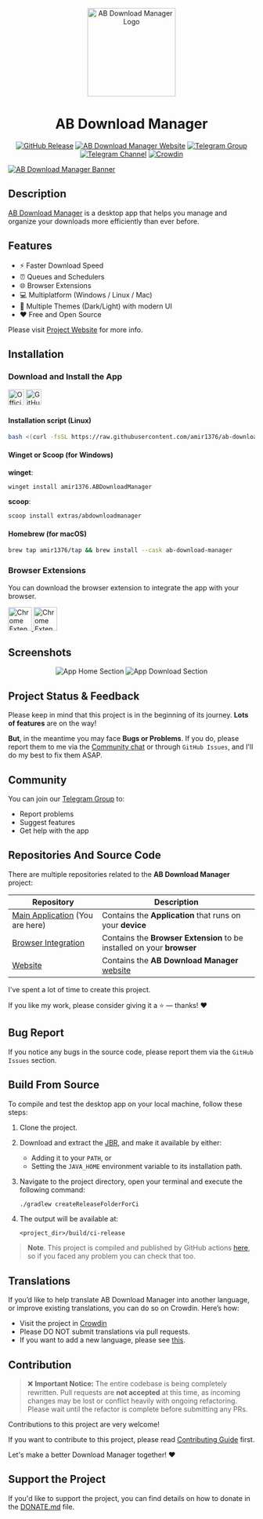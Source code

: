 <div align="center">
  <a href="https://abdownloadmanager.com" target="_blank">
    <img width="180" src="assets/logo/app_logo_with_background.svg" alt="AB Download Manager Logo">
  </a>
</div>
<h1 align="center">AB Download Manager</h1>
<p align="center">
    <a href="https://github.com/amir1376/ab-download-manager/releases/latest"><img alt="GitHub Release" src="https://img.shields.io/github/v/release/amir1376/ab-download-manager?color=greenlight&label=latest%20release"></a>
    <a href="https://abdownloadmanager.com"><img alt="AB Download Manager Website" src="https://img.shields.io/badge/project-website-purple?&labelColor=gray"></a>
    <a href="https://t.me/abdownloadmanager_discussion"><img alt="Telegram Group" src="https://img.shields.io/badge/Telegram-Group-blue?logo=telegram&labelColor=gray"></a>
    <a href="https://t.me/abdownloadmanager"><img alt="Telegram Channel" src="https://img.shields.io/badge/Telegram-Channel-blue?logo=telegram&labelColor=gray"></a>
    <a href="https://crowdin.com/project/ab-download-manager"><img alt="Crowdin" src="https://badges.crowdin.net/ab-download-manager/localized.svg"></a>
</p>

<a href="https://abdownloadmanager.com" target="_blank">
    <img alt="AB Download Manager Banner" src="assets/banners/app_banner.png"/>
</a>


## Description

[AB Download Manager](https://abdownloadmanager.com) is a desktop app that helps you manage and organize your downloads more efficiently than ever before.

## Features

- ⚡️ Faster Download Speed
- ⏰ Queues and Schedulers
- 🌐 Browser Extensions
- 💻 Multiplatform (Windows / Linux / Mac)
- 🌙 Multiple Themes (Dark/Light) with modern UI
- ❤️ Free and Open Source

Please visit [Project Website](https://abdownloadmanager.com) for more info.

## Installation

### Download and Install the App

<a href="https://abdownloadmanager.com"><img src="https://img.shields.io/badge/Official%20Website-897BFF?logo=abdownloadmanager&logoColor=fff&style=flat-square" alt="Official Website" height="32" /></a>
<a href="https://github.com/amir1376/ab-download-manager/releases/latest"><img src="https://img.shields.io/badge/GitHub%20Releases-2a2f36?logo=github&logoColor=fff&style=flat-square" alt="GitHub Releases" height="32" /></a>

#### Installation script (Linux)

```bash
bash <(curl -fsSL https://raw.githubusercontent.com/amir1376/ab-download-manager/master/scripts/install.sh)
```

#### Winget or Scoop (for Windows)

**winget**:

```bash
winget install amir1376.ABDownloadManager
```

**scoop**:

```bash
scoop install extras/abdownloadmanager
```

#### Homebrew (for macOS)

```bash
brew tap amir1376/tap && brew install --cask ab-download-manager
```

### Browser Extensions

You can download the browser extension to integrate the app with your browser.

<p align="left">
<a href="https://addons.mozilla.org/firefox/addon/ab-download-manager/">
    <picture>
        <img alt="Chrome Extension" src="./assets/banners/firefox-extension.png" height="48">
    </picture>
</a>
<a href="https://chromewebstore.google.com/detail/bbobopahenonfdgjgaleledndnnfhooj">
    <picture>
        <source media="(prefers-color-scheme: dark)" srcset="./assets/banners/chrome-extension_dark.png" height="48">
        <source media="(prefers-color-scheme: light)" srcset="./assets/banners/chrome-extension_light.png" height="48">
        <img alt="Chrome Extension" src="./assets/banners/chrome-extension_light.png" height="48">
    </picture>
</a>
</p>

## Screenshots

<div align="center">
<picture>
  <source media="(prefers-color-scheme: dark)" srcset="./assets/screenshots/app-home_dark.png">
  <source media="(prefers-color-scheme: light)" srcset="./assets/screenshots/app-home_light.png">
  <img alt="App Home Section" src="./assets/screenshots/app-home_dark.png">
</picture>

<picture>
  <source media="(prefers-color-scheme: dark)" srcset="./assets/screenshots/app-download_dark.png">
  <source media="(prefers-color-scheme: light)" srcset="./assets/screenshots/app-download_light.png">
  <img alt="App Download Section" src="./assets/screenshots/app-download_dark.png">
</picture>
</div>

## Project Status & Feedback

Please keep in mind that this project is in the beginning of its journey.
**Lots of features** are on the way!

**But**, in the meantime you may face **Bugs or Problems**. If you do, please report them to me via the [Community chat](#community) or through `GitHub Issues`, and I'll do my best to fix them ASAP.

## Community

You can join our [Telegram Group](https://t.me/abdownloadmanager_discussion) to:

- Report problems
- Suggest features
- Get help with the app

## Repositories And Source Code

There are multiple repositories related to the **AB Download Manager** project:

| Repository                                                                                 | Description                                                                   |
|--------------------------------------------------------------------------------------------|-------------------------------------------------------------------------------|
| [Main Application](https://github.com/amir1376/ab-download-manager) (You are here)         | Contains the  **Application** that runs on your  **device**                   |
| [Browser Integration](https://github.com/amir1376/ab-download-manager-browser-integration) | Contains the **Browser Extension** to be installed on your  **browser**       |
| [Website](https://github.com/amir1376/ab-download-manager-website)                         | Contains the **AB Download Manager** [website](https://abdownloadmanager.com) |

I've spent a lot of time to create this project.

If you like my work, please consider giving it a ⭐ — thanks! ❤️

## Bug Report

If you notice any bugs in the source code, please report them via the `GitHub Issues` section.

## Build From Source

To compile and test the desktop app on your local machine,
follow these steps:

1. Clone the project.
2. Download and extract the [JBR](https://github.com/JetBrains/JetBrainsRuntime/releases), and make it available by either:
    
    - Adding it to your `PATH`, or
    - Setting the `JAVA_HOME` environment variable to its installation path.
  
3. Navigate to the project directory, open your terminal and execute the following command:

    ```bash
    ./gradlew createReleaseFolderForCi
    ```

4. The output will be available at:

    ```
    <project_dir>/build/ci-release
    ```

> **Note**. This project is compiled and published by GitHub actions [here](./.github/workflows/publish.yml), so if you
> faced any problem you can check that too.

## Translations

If you’d like to help translate AB Download Manager into another language, or improve existing translations, you can do
so on Crowdin. Here’s how:

- Visit the project in [Crowdin](https://crowdin.com/project/ab-download-manager)
- Please DO NOT submit translations via pull requests.
- If you want to add a new language, please see [this](https://github.com/amir1376/ab-download-manager/issues/144).

## Contribution

> ❌ **Important Notice:** The entire codebase is being completely rewritten. Pull requests are **not accepted** at this
> time, as incoming changes may be lost or conflict heavily with ongoing refactoring. Please wait until the refactor is
> complete before submitting any PRs.

Contributions to this project are very welcome!

If you want to contribute to this project, please read [Contributing Guide](CONTRIBUTING.md) first.

Let's make a better Download Manager together! ❤️

## Support the Project

If you'd like to support the project, you can find details on how to donate in the [DONATE.md](DONATE.md) file.
